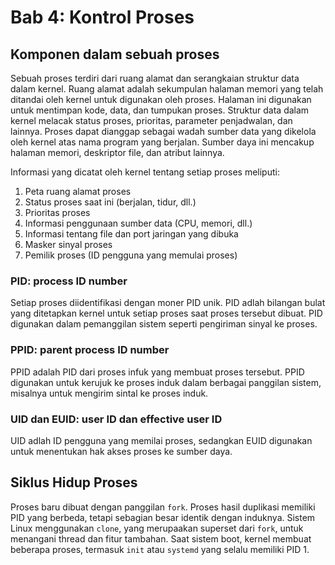 # Bab 4: Kontrol Proses

## Komponen dalam sebuah proses
Sebuah proses terdiri dari ruang alamat dan serangkaian struktur data dalam kernel. Ruang alamat adalah sekumpulan halaman memori yang telah ditandai oleh kernel untuk digunakan oleh proses. Halaman ini digunakan untuk mentimpan kode, data, dan tumpukan proses. Struktur data dalam kernel melacak status proses, prioritas, parameter penjadwalan, dan lainnya.
Proses dapat dianggap sebagai wadah sumber data yang dikelola oleh kernel atas nama program yang berjalan. Sumber daya ini mencakup halaman memori, deskriptor file, dan atribut lainnya.

Informasi yang dicatat oleh kernel tentang setiap proses meliputi:
1. Peta ruang alamat proses
2. Status proses saat ini (berjalan, tidur, dll.)
3. Prioritas proses
4. Informasi penggunaan sumber data (CPU, memori, dll.)
5. Informasi tentang file dan port jaringan yang dibuka
6. Masker sinyal proses
7. Pemilik proses (ID pengguna yang memulai proses)

### PID: process ID number
Setiap proses diidentifikasi dengan moner PID unik. PID adlah bilangan bulat yang ditetapkan kernel untuk setiap proses saat proses tersebut dibuat. PID digunakan dalam pemanggilan sistem seperti pengiriman sinyal ke proses.

### PPID: parent process ID number
PPID adalah PID dari proses infuk yang membuat proses tersebut. PPID digunakan untuk kerujuk ke proses induk dalam berbagai panggilan sistem, misalnya untuk mengirim sintal ke proses induk.

### UID dan EUID: user ID dan effective user ID
UID adlah ID pengguna yang memilai proses, sedangkan EUID digunakan untuk menentukan hak akses proses ke sumber daya.

## Siklus Hidup Proses
Proses baru dibuat dengan panggilan `fork`. Proses hasil duplikasi memiliki PID yang berbeda, tetapi sebagian besar identik dengan induknya. Sistem Linux menggunakan `clone`, yang merupaakan superset dari `fork`, untuk menangani thread dan fitur tambahan.
Saat sistem boot, kernel membuat beberapa proses, termasuk `init` atau `systemd` yang selalu memiliki PID 1.


